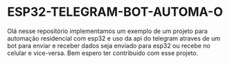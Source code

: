 # ESP32-TELEGRAM-BOT-AUTOMA-O
Olá nesse repositório implementamos um exemplo de um projeto para automação residencial com esp32 e uso da api do telegram atraves de um bot para enviar e receber dados seja enviado para esp32 ou recebe no celular e vice-versa. Bem espero ter contribuido com esse projeto. 
